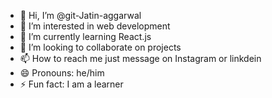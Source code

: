 - 👋 Hi, I’m @git-Jatin-aggarwal
- 👀 I’m interested in web development 
- 🌱 I’m currently learning React.js
- 💞️ I’m looking to collaborate on projects
- 📫 How to reach me just message on Instagram or linkdein 
- 😄 Pronouns: he/him
- ⚡ Fun fact: I am a learner 

<!---
git-Jatin-aggarwal/git-Jatin-aggarwal is a ✨ special ✨ repository because its `README.md` (this file) appears on your GitHub profile.
You can click the Preview link to take a look at your changes.
--->

